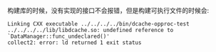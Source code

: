 构建库的时候，没有实现的接口不会报错，但是构建可执行文件的时候会:
```
Linking CXX executable ../../../../bin/dcache-opproc-test
../../../../lib/libdcache.so: undefined reference to `DataManager::func_undeclared()'
collect2: error: ld returned 1 exit status
```
